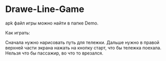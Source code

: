 # Drawe-Line-Game

apk файл игры можно найти в папке Demo.

Как играть:

Сначала нужно нарисовать путь для тележки.
Дальше нужно в правой верхней части экрана нажать на кнопку старт, что бы тележка поехала.
Нельзя что бы пассажир, во что то врезался.

